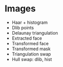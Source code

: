 # Images
* Haar + histogram
* Dlib points
* Delaunay triangulation
* Extracted face
* Transformed face
* Transformed mask
* Triangulation swap
* Hull swap: dlib, hist
